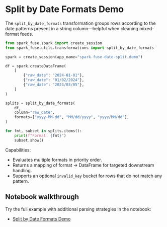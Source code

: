 # Split by Date Formats Demo

The `split_by_date_formats` transformation groups rows according to the date patterns present in a string column—helpful when cleaning mixed-format feeds.

```python
from spark_fuse.spark import create_session
from spark_fuse.utils.transformations import split_by_date_formats

spark = create_session(app_name="spark-fuse-date-split-demo")

df = spark.createDataFrame(
    [
        {"raw_date": "2024-01-01"},
        {"raw_date": "01/02/2024"},
        {"raw_date": "2024/03/05"},
    ]
)

splits = split_by_date_formats(
    df,
    column="raw_date",
    formats=["yyyy-MM-dd", "MM/dd/yyyy", "yyyy/MM/dd"],
)

for fmt, subset in splits.items():
    print(f"Format: {fmt}")
    subset.show()
```

Capabilities:

- Evaluates multiple formats in priority order.
- Returns a mapping of format → DataFrame for targeted downstream handling.
- Supports an optional `invalid_key` bucket for rows that do not match any pattern.

## Notebook walkthrough

Try the full example with additional parsing strategies in the notebook:

- [Split by Date Formats Demo](https://github.com/kevinsames/spark-fuse/blob/main/notebooks/demos/split_by_date_formats_demo.ipynb)
